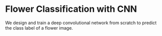 # Flower Classification with CNN
We design and train a deep convolutional network from scratch to predict the class label of a flower image.
